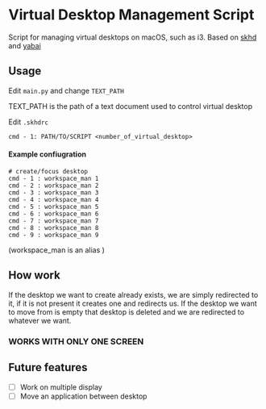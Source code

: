 # Virtual Desktop Management Script

Script for managing virtual desktops on macOS, such as i3.
Based on [skhd](https://github.com/koekeishiya/skhd) and [yabai](https://github.com/koekeishiya/yabai) 

## Usage

Edit `main.py` and change `TEXT_PATH`

TEXT_PATH is the path of a text document used to control virtual desktop


Edit `.skhdrc`

`cmd - 1: PATH/TO/SCRIPT <number_of_virtual_desktop>`

#### Example confiugration 

```
# create/focus desktop
cmd - 1 : workspace_man 1
cmd - 2 : workspace_man 2
cmd - 3 : workspace_man 3
cmd - 4 : workspace_man 4
cmd - 5 : workspace_man 5
cmd - 6 : workspace_man 6
cmd - 7 : workspace_man 7
cmd - 8 : workspace_man 8
cmd - 9 : workspace_man 9
```
(workspace_man is an alias )

## How work
If the desktop we want to create already exists, we are simply redirected to it, if it is not present it creates one and redirects us.
If the desktop we want to move from is empty that desktop is deleted and we are redirected to whatever we want. 

### WORKS WITH ONLY ONE SCREEN 

## Future features
- [ ] Work on multiple display
- [ ] Move an application between desktop
